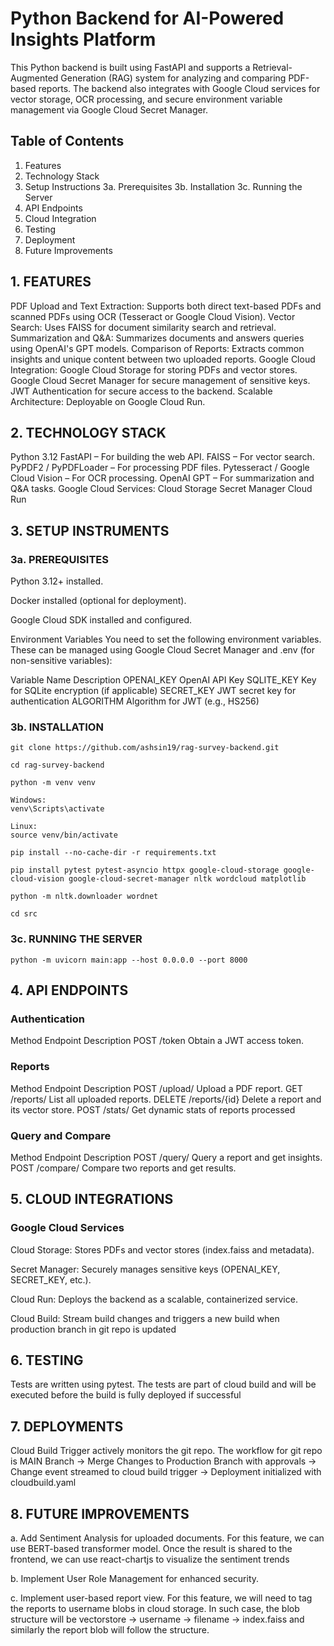 # Python Backend for AI-Powered Insights Platform

This Python backend is built using FastAPI and supports a Retrieval-Augmented Generation (RAG) system for analyzing and comparing PDF-based reports. The backend also integrates with Google Cloud services for vector storage, OCR processing, and secure environment variable management via Google Cloud Secret Manager.

## Table of Contents
1. Features
2. Technology Stack
3. Setup Instructions
    3a. Prerequisites
    3b. Installation
    3c. Running the Server
4. API Endpoints
5. Cloud Integration
6. Testing
7. Deployment
8. Future Improvements


## 1. FEATURES

PDF Upload and Text Extraction: Supports both direct text-based PDFs and scanned PDFs using OCR (Tesseract or Google Cloud Vision).
Vector Search: Uses FAISS for document similarity search and retrieval.
Summarization and Q&A: Summarizes documents and answers queries using OpenAI's GPT models.
Comparison of Reports: Extracts common insights and unique content between two uploaded reports.
Google Cloud Integration:
Google Cloud Storage for storing PDFs and vector stores.
Google Cloud Secret Manager for secure management of sensitive keys.
JWT Authentication for secure access to the backend.
Scalable Architecture: Deployable on Google Cloud Run.

## 2. TECHNOLOGY STACK

Python 3.12
FastAPI – For building the web API.
FAISS – For vector search.
PyPDF2 / PyPDFLoader – For processing PDF files.
Pytesseract / Google Cloud Vision – For OCR processing.
OpenAI GPT – For summarization and Q&A tasks.
Google Cloud Services:
Cloud Storage
Secret Manager
Cloud Run

## 3. SETUP INSTRUMENTS

### 3a. PREREQUISITES

Python 3.12+ installed.

Docker installed (optional for deployment).

Google Cloud SDK installed and configured.

Environment Variables
You need to set the following environment variables. These can be managed using Google Cloud Secret Manager and .env (for non-sensitive variables):

Variable Name	Description
OPENAI_KEY	OpenAI API Key
SQLITE_KEY	Key for SQLite encryption (if applicable)
SECRET_KEY	JWT secret key for authentication
ALGORITHM	Algorithm for JWT (e.g., HS256)

### 3b. INSTALLATION

```
git clone https://github.com/ashsin19/rag-survey-backend.git

cd rag-survey-backend

python -m venv venv

Windows:
venv\Scripts\activate 

Linux:
source venv/bin/activate

pip install --no-cache-dir -r requirements.txt

pip install pytest pytest-asyncio httpx google-cloud-storage google-cloud-vision google-cloud-secret-manager nltk wordcloud matplotlib

python -m nltk.downloader wordnet

cd src
```

### 3c. RUNNING THE SERVER

```
python -m uvicorn main:app --host 0.0.0.0 --port 8000
```

## 4. API ENDPOINTS

### Authentication
Method	Endpoint	    Description
POST	/token	        Obtain a JWT access token.

### Reports
Method	Endpoint	    Description
POST	/upload/	    Upload a PDF report.
GET	    /reports/	    List all uploaded reports.
DELETE	/reports/{id}	Delete a report and its vector store.
POST    /stats/         Get dynamic stats of reports processed

### Query and Compare
Method	Endpoint	    Description
POST	/query/	        Query a report and get insights.
POST	/compare/	    Compare two reports and get results.

## 5. CLOUD INTEGRATIONS

### Google Cloud Services

Cloud Storage: Stores PDFs and vector stores (index.faiss and metadata).

Secret Manager: Securely manages sensitive keys (OPENAI_KEY, SECRET_KEY, etc.).

Cloud Run: Deploys the backend as a scalable, containerized service.

Cloud Build: Stream build changes and triggers a new build when production branch in git repo is updated

## 6. TESTING

Tests are written using pytest. The tests are part of cloud build and will be executed before the build is fully deployed if successful

## 7. DEPLOYMENTS

Cloud Build Trigger actively monitors the git repo. The workflow for git repo is MAIN Branch -> Merge Changes to Production Branch with approvals -> Change event streamed to cloud build trigger -> Deployment initialized with cloudbuild.yaml

## 8. FUTURE IMPROVEMENTS

a. Add Sentiment Analysis for uploaded documents. For this feature, we can use BERT-based transformer model. Once the result is shared to the frontend, we can use react-chartjs to visualize the sentiment trends

b. Implement User Role Management for enhanced security.

c. Implement user-based report view. For this feature, we will need to tag the reports to username blobs in cloud storage. In such case, the blob structure will be vectorstore -> username -> filename -> index.faiss and similarly the report blob will follow the structure.